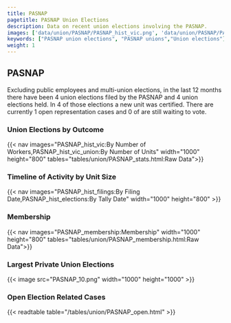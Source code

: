 ```yaml
---
title: PASNAP
pagetitle: PASNAP Union Elections
description: Data on recent union elections involving the PASNAP.
images: ['data/union/PASNAP/PASNAP_hist_vic.png', 'data/union/PASNAP/PASNAP_hist_size.png', 'data/union/PASNAP/PASNAP_10.png']
keywords: ["PASNAP union elections", "PASNAP unions","Union elections"]
weight: 1
---
```

##  PASNAP

Excluding public employees and multi-union elections, in the last 12 months there have been 4 union elections filed by the PASNAP and 4 union elections held. In 4 of those elections a new unit was certified. There are currently 1 open representation cases and 0 of are still waiting to vote.

### Union Elections by Outcome
{{< nav images="PASNAP_hist_vic:By Number of Workers,PASNAP_hist_vic_union:By Number of Units" width="1000" height="800" tables="tables/union/PASNAP_stats.html:Raw Data">}}

### Timeline of Activity by Unit Size
{{< nav images="PASNAP_hist_filings:By Filing Date,PASNAP_hist_elections:By Tally Date" width="1000" height="800" >}}

### Membership
{{< nav images="PASNAP_membership:Membership" width="1000" height="800" tables="tables/union/PASNAP_membership.html:Raw Data">}}

### Largest Private Union Elections
{{< image src="PASNAP_10.png" width="1000" height="1000"  >}}

### Open Election Related Cases
{{< readtable table="/tables/union/PASNAP_open.html" >}}

